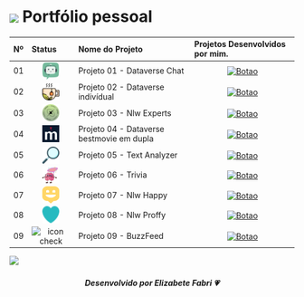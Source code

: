 <h1>
    <a href="https://elizabetefabri.github.io/">
     <img align="center" width="40px" src="https://raw.githubusercontent.com/elizabetefabri/elizabetefabri.github.io/main/src/assets/imgs/avatar.jpeg"></a>
    <span>Portfólio pessoal</span>
</h1>


<table>
  <thead>
    <tr align="left">
      <th>Nº</th>
      <th>Status</th>
      <th>Nome do Projeto</th>
      <th>Projetos Desenvolvidos por mim.</th>
    </tr>
  </thead>
  <tbody align="left">
    <tr>
      <td>01</td>
      <td align="center"><img width="30px" height="30px" align="center" alt="icon check" src="https://raw.githubusercontent.com/elizabetefabri/SAP012-dataverse-chat/main/src/images/favicon-32x32.png"></td>
      <td>Projeto 01 - Dataverse Chat </td>
      <td align="center">
        <a href="https://github.com/elizabetefabri/SAP012-dataverse-chat" target="_blank">
           <img align="center" alt="Botao" src="https://img.shields.io/badge/Ver%20PROJETO-090912?style=for-the-badge" width="200px">
        </a>
      </td>
    </tr>
    <tr>
      <td>02</td>
      <td align="center"><img width="30px" height="30px" align="center" alt="icon check" src="https://raw.githubusercontent.com/elizabetefabri/SAP012-dataverse/main/src/images/cup.png"></td>
      <td>Projeto 02 - Dataverse indivídual</td>
      <td align="center">
        <a href="https://github.com/elizabetefabri/SAP012-dataverse" target="_blank">
           <img align="center" alt="Botao" src="https://img.shields.io/badge/Ver%20PROJETO-74BA9C?style=for-the-badge" width="200px">
        </a>
      </td>
    </tr>
    <tr>
      <td>03</td>
      <td align="center"><img width="30px" height="30px" align="center" alt="icon check" src="https://raw.githubusercontent.com/elizabetefabri/nlw-expert-notes/main/public/favicon.png"></td>
      <td>Projeto 03 - Nlw Experts </td>
      <td align="center">
        <a href="https://github.com/elizabetefabri/nlw-expert-notes" target="_blank">
           <img align="center" alt="Botao" src="https://img.shields.io/badge/Ver%20PROJETO-090912?style=for-the-badge" width="200px">
        </a>
      </td>
    </tr>
    <tr>
      <td>04</td>
      <td align="center"><img width="30px" height="30px" align="center" alt="icon check" src="https://raw.githubusercontent.com/elizabetefabri/dataverse-bestmovie/main/src/img/favicon.png"></td>
      <td>Projeto 04 - Dataverse bestmovie em dupla </td>
      <td align="center">
        <a href="https://github.com/elizabetefabri/dataverse-bestmovie" target="_blank">
           <img align="center" alt="Botao" src="https://img.shields.io/badge/Ver%20PROJETO-090912?style=for-the-badge" width="200px">
        </a>
      </td>
    </tr>
    <tr>
      <td>05</td>
      <td align="center"><img width="30px" height="30px" align="center" alt="icon check" src="https://raw.githubusercontent.com/elizabetefabri/SAP012-text-analyzer/main/src/assets/img/lupa.png"></td>
      <td>Projeto 05 - Text Analyzer</td>
      <td align="center">
        <a href="https://github.com/elizabetefabri/SAP012-text-analyzer" target="_blank">
           <img align="center" alt="Botao" src="https://img.shields.io/badge/Ver%20PROJETO-74BA9C?style=for-the-badge" width="200px">
        </a>
      </td>
    </tr>
    <tr>
      <td>06</td>
      <td align="center"><img width="30px" height="30px" align="center" alt="icon check" src="https://raw.githubusercontent.com/elizabetefabri/trivia-laboratoria/main/assets/img/android-chrome-192x192.png"></td>
      <td>Projeto 06 - Trivia</td>
      <td align="center">
        <a href="https://github.com/elizabetefabri/trivia-laboratoria" target="_blank">
           <img align="center" alt="Botao" src="https://img.shields.io/badge/Ver%20PROJETO-090912?style=for-the-badge" width="200px">
        </a>
      </td>
    </tr>
    <tr>
      <td>07</td>
      <td align="center"><img width="30px" height="30px" align="center" alt="icon check" src="https://raw.githubusercontent.com/elizabetefabri/03-nlw-happy/2ff9f057c365f76eaf1488d0c91dfdacbf7cbccc/frontend/src/assets/images/map-marker.svg"></td>
      <td>Projeto 07 - Nlw Happy</td>
      <td align="center">
        <a href="https://github.com/elizabetefabri/03-nlw-happy" target="_blank">
           <img align="center" alt="Botao" src="https://img.shields.io/badge/Ver%20PROJETO-74BA9C?style=for-the-badge" width="200px">
        </a>
      </td>
    </tr>
    <tr>
      <td>08</td>
      <td align="center"><img width="30px" height="30px" align="center" alt="icon check" src="https://raw.githubusercontent.com/elizabetefabri/02-nlw-proffy/ab08e5b56214512e025866dd680453aea73c9955/frontend/src/assets/images/icons/purple-heart.svg"></td>
      <td>Projeto 08 - Nlw Proffy</td>
      <td align="center">
        <a href="https://github.com/elizabetefabri/02-nlw-proffy" target="_blank">
           <img align="center" alt="Botao" src="https://img.shields.io/badge/Ver%20PROJETO-090912?style=for-the-badge" width="200px">
        </a>
      </td>
    </tr>
    <tr>
      <td>09</td>
      <td align="center"><img width="30px" height="30px" align="center" alt="icon check" src="https://raw.githubusercontent.com/elizabetefabri/buzzfeed/main/favicon.ico"></td>
      <td>Projeto 09 - BuzzFeed</td>
      <td align="center">
        <a href="https://github.com/elizabetefabri/buzzfeed/tree/main" target="_blank">
           <img align="center" alt="Botao" src="https://img.shields.io/badge/Ver%20PROJETO-74BA9C?style=for-the-badge" width="200px">
        </a>
      </td>
    </tr>
    </tbody>
  <tfoot>

  </tfoot>
</table>

<img src="https://user-images.githubusercontent.com/73097560/115834477-dbab4500-a447-11eb-908a-139a6edaec5c.gif"><br>

<div align="center">

##### Desenvolvido por <span>Elizabete Fabri</span> 💗

</div>
